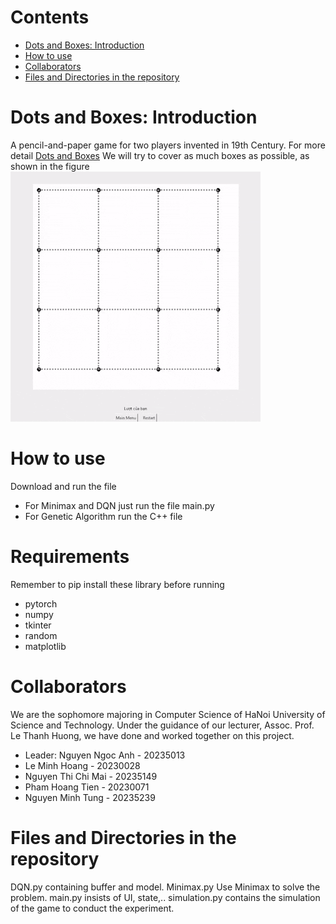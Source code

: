 # Contents
- [Dots and Boxes: Introduction](#dots-and-boxes-introduction)
- [How to use](#how-to-use)
- [Collaborators](#collaborators)
- [Files and Directories in the repository](#files-and-directories-in-the-repository)
# Dots and Boxes: Introduction
A pencil-and-paper game for two players invented in 19th Century.
For more detail [Dots and Boxes](https://en.wikipedia.org/wiki/Dots_and_Boxes)
We will try to cover as much boxes as possible, as shown in the figure
![▶️ Watch Sample Video](video.gif)
# How to use
Download and run the file 
- For Minimax and DQN just run the file main.py
- For Genetic Algorithm run the C++ file
# Requirements
Remember to pip install these library before running
- pytorch
- numpy
- tkinter
- random
- matplotlib
# Collaborators
We are the sophomore majoring in Computer Science of HaNoi University of Science and Technology. Under the guidance of our lecturer, Assoc. Prof. Le Thanh Huong, we have done and worked together on this project.
- Leader: Nguyen Ngoc Anh - 20235013
- Le Minh Hoang - 20230028
- Nguyen Thi Chi Mai - 20235149
- Pham Hoang Tien - 20230071
- Nguyen Minh Tung - 20235239
# Files and Directories in the repository
DQN.py containing buffer and model.
Minimax.py Use Minimax to solve the problem.
main.py insists of UI, state,..
simulation.py contains the simulation of the game to conduct the experiment.

